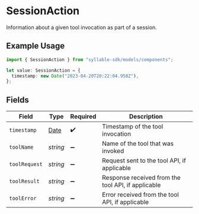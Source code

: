 # SessionAction

Information about a given tool invocation as part of a session.

## Example Usage

```typescript
import { SessionAction } from "syllable-sdk/models/components";

let value: SessionAction = {
  timestamp: new Date("2023-04-20T20:22:04.958Z"),
};
```

## Fields

| Field                                                                                         | Type                                                                                          | Required                                                                                      | Description                                                                                   |
| --------------------------------------------------------------------------------------------- | --------------------------------------------------------------------------------------------- | --------------------------------------------------------------------------------------------- | --------------------------------------------------------------------------------------------- |
| `timestamp`                                                                                   | [Date](https://developer.mozilla.org/en-US/docs/Web/JavaScript/Reference/Global_Objects/Date) | :heavy_check_mark:                                                                            | Timestamp of the tool invocation                                                              |
| `toolName`                                                                                    | *string*                                                                                      | :heavy_minus_sign:                                                                            | Name of the tool that was invoked                                                             |
| `toolRequest`                                                                                 | *string*                                                                                      | :heavy_minus_sign:                                                                            | Request sent to the tool API, if applicable                                                   |
| `toolResult`                                                                                  | *string*                                                                                      | :heavy_minus_sign:                                                                            | Response received from the tool API, if applicable                                            |
| `toolError`                                                                                   | *string*                                                                                      | :heavy_minus_sign:                                                                            | Error received from the tool API, if applicable                                               |